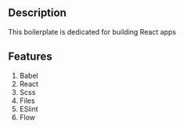 ## Description

This boilerplate is dedicated for building React apps

## Features

1. Babel 
2. React
3. Scss
4. Files
5. ESlint
5. Flow 
